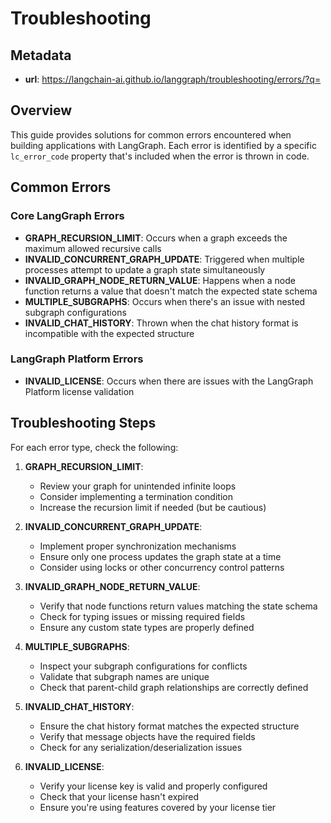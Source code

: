# Troubleshooting

## Metadata
- **url**: https://langchain-ai.github.io/langgraph/troubleshooting/errors/?q=

## Overview
This guide provides solutions for common errors encountered when building applications with LangGraph. Each error is identified by a specific `lc_error_code` property that's included when the error is thrown in code.

## Common Errors

### Core LangGraph Errors
- **GRAPH_RECURSION_LIMIT**: Occurs when a graph exceeds the maximum allowed recursive calls
- **INVALID_CONCURRENT_GRAPH_UPDATE**: Triggered when multiple processes attempt to update a graph state simultaneously
- **INVALID_GRAPH_NODE_RETURN_VALUE**: Happens when a node function returns a value that doesn't match the expected state schema
- **MULTIPLE_SUBGRAPHS**: Occurs when there's an issue with nested subgraph configurations
- **INVALID_CHAT_HISTORY**: Thrown when the chat history format is incompatible with the expected structure

### LangGraph Platform Errors
- **INVALID_LICENSE**: Occurs when there are issues with the LangGraph Platform license validation

## Troubleshooting Steps

For each error type, check the following:

1. **GRAPH_RECURSION_LIMIT**:
   - Review your graph for unintended infinite loops
   - Consider implementing a termination condition
   - Increase the recursion limit if needed (but be cautious)

2. **INVALID_CONCURRENT_GRAPH_UPDATE**:
   - Implement proper synchronization mechanisms
   - Ensure only one process updates the graph state at a time
   - Consider using locks or other concurrency control patterns

3. **INVALID_GRAPH_NODE_RETURN_VALUE**:
   - Verify that node functions return values matching the state schema
   - Check for typing issues or missing required fields
   - Ensure any custom state types are properly defined

4. **MULTIPLE_SUBGRAPHS**:
   - Inspect your subgraph configurations for conflicts
   - Validate that subgraph names are unique
   - Check that parent-child graph relationships are correctly defined

5. **INVALID_CHAT_HISTORY**:
   - Ensure the chat history format matches the expected structure
   - Verify that message objects have the required fields
   - Check for any serialization/deserialization issues

6. **INVALID_LICENSE**:
   - Verify your license key is valid and properly configured
   - Check that your license hasn't expired
   - Ensure you're using features covered by your license tier
